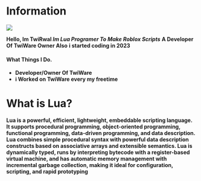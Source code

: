 # Information
[![](https://raw.githubusercontent.com/TwiWare/testing-Scripts-files-of-twiware-For-Leastest-Fliestestin/main/TwiRwall.jpg)](github.com/error.lua)

**Hello, Im TwiRwal _Im Lua Programer To Make Roblox Scripts_**
**A Developer Of TwiWare Owner Also**
**i started coding in 2023**

#### What Things I Do.
- **Developer/Owner Of TwiWare**
- **i Worked on TwiWare every my freetime**

# What is Lua?
**Lua is a powerful, efficient, lightweight, embeddable scripting language. It supports procedural programming, object-oriented programming, functional programming, data-driven programming, and data description.
Lua combines simple procedural syntax with powerful data description constructs based on associative arrays and extensible semantics. Lua is dynamically typed, runs by interpreting bytecode with a register-based virtual machine, and has automatic memory management with incremental garbage collection, making it ideal for configuration, scripting, and rapid prototyping**

